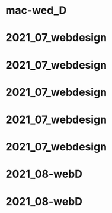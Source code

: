 # mac-wed_D
# 2021_07_webdesign
# 2021_07_webdesign
# 2021_07_webdesign
# 2021_07_webdesign
# 2021_07_webdesign
# 2021_08-webD
# 2021_08-webD
